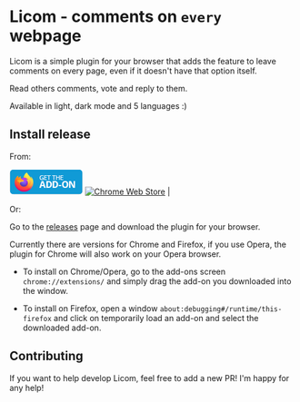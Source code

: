 # Licom - comments on `every` webpage

Licom is a simple plugin for your browser that adds the feature to leave comments on every page, even if it doesn't have that option itself.

Read others comments, vote and reply to them.

Available in light, dark mode and 5 languages :)

## Install release

From:

[![Firefox Store](firefox.png)](https://addons.mozilla.org/addon/licom/) [![Chrome Web Store](chrome2.png)](https://chrome.google.com/webstore/detail/licom/kmjfgkpnlhgpfgacgmadpllppmcfbiok) |

Or:

Go to the [releases](https://github.com/skorotkiewicz/Licom/releases) page and download the plugin for your browser.

Currently there are versions for Chrome and Firefox, if you use Opera, the plugin for Chrome will also work on your Opera browser.

- To install on Chrome/Opera, go to the add-ons screen `chrome://extensions/` and simply drag the add-on you downloaded into the window.

- To install on Firefox, open a window `about:debugging#/runtime/this-firefox` and click on temporarily load an add-on and select the downloaded add-on.

## Contributing

If you want to help develop Licom, feel free to add a new PR! I'm happy for any help!
